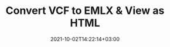 ---
############################# Static ############################
layout: "autogen"
date: 2021-10-02T14:22:14+03:00
draft: false
path: "total/net/conversion/vcf-to-emlx/"

############################# Head ############################
head_title: "Convert VCF to EMLX in C# VB.NET & View as HTML"
head_description: "Code example to convert VCF to EMLX and 100+ other file formats in .NET (C#, VB.NET, ASP.NET & .NET Core) applications. Display the Converted EMLX document as HTML viewer."

############################# Header ############################
title: "Convert VCF to EMLX & View as HTML"
description: "Programmatically convert VCF to EMLX in .NET applications using flexible options to customize the resultant document. Convert the complete document or specific pages based on page numbers or selective page ranges using the .NET document conversion library."

############################# SubMenu ############################
submenu:
    enable: false

############################# Content ############################
content:
    enable: true
    block:
    - title_left: "VCF to EMLX Conversion in C# .NET"
      content_left: |
          VCF to EMLX file conversion using C#. Add watermark and view the converted document as HTML without using any external software.

          -   Create **Converter** object to convert VCF document
          -   Set the convert options for EMLX format
          -   Call **Convert** method of **Converter** class instance for conversion to EMLX
          -   Set options for HTML viewer
          -   Create **Viewer** object to view converted EMLX as HTML
          
      title_right: "Convert Whole Document or Specific Pages"
      content_right: |
          You require `GroupDocs.Conversion` & `GroupDocs.Viewer` namespaces to convert between a wide range of popular document types such as PDF, Microsoft Word, Excel, PowerPoint, Project, Outlook, HTML, diagrams and image file formats. Explore other [.NET APIs for Office documents](https://products.conholdate.com/total/net/) as offered by Conholdate.Total.
          
          Get the respective assembly files from the [downloads](https://downloads.conholdate.com/total/net) or fetch the whole package from [Nuget](https://www.nuget.org/packages/Conholdate.Total/) to add 'Conholdate.Total` directly in your workspace.
          
      code: |
          ```cs {linenos=false}
          // Convert VCF to EMLX using GroupDocs.Conversion API
          // Create Converter object to convert VCF document
          using (Converter converter = new Converter("input.vcf"))
          {
              // set the convert options for EMLX format
              var convertOptions = converter.GetPossibleConversions()["emlx"].ConvertOptions;

              // convert to EMLX format
              converter.Convert("output.emlx", convertOptions);
          }

          // Set options for HTML viewer
          HtmlViewOptions viewOptions = HtmlViewOptions.ForEmbeddedResources("output{0}.html");

          // Create Viewer object to view converted EMLX as HTML
          using (Viewer viewer = new Viewer("output.emlx"))
          {
              viewer.View(viewOptions);
          }
          ```
    - title_left: "Add Watermark to Converted EMLX in C#"
      content_left: |
          Accurately convert documents (VCF to EMLX) exactly as the original file and apply text or image watermarks to the converted document pages using C# .NET.

          -   Create **Converter** object to convert VCF document
          -   Create new instance of **WatermarkOptions** class
          -   Specify watermark properties (color, width, text, image etc)
          -   Instantiate the proper **ConvertOptions** class
          -   Set **Watermark** property of the **ConvertOptions** instance
          -   Call **Convert** method of **Converter** class instance for conversion to EMLX
        
      title_right: "Source Document Information Extraction"
      content_right: |
          The documents information extraction feature not only allows getting the basic information about the source document file but it also supports extracting some valuable file-format specific information such as project start and end dates of a Microsoft Project file, any printing restrictions on a PDF document, list of folders enclosed in an Outlook data file etc. 

          Convert popular document file formats on different operating systems such as Windows, Linux or macOS while using platforms such as Windows Azure, Mono and Xamarin.
          
      code: |
          ```cs {linenos=false}
          // Create Converter object to convert VCF document
          using (Converter converter = new Converter("input.vcf"))
          {
              // Create new instance of WatermarkOptions class
              WatermarkOptions watermark = new WatermarkOptions
              {
                  Text = "Sample watermark",
                  Color = Color.Red,
                  Width = 100,
                  Height = 100,
                  Background = true
              };

              // Instantiate the proper ConvertOptions class
              PdfConvertOptions options = new PdfConvertOptions
              {
                  Watermark = watermark
              };

              // convert to EMLX format
              converter.Convert("output.emlx", options);
          }
          ```
############################# About Formats ############################
about_formats:
    enable: false
############################# More Formats ############################
more_formats:
    enable: true
    auto: false
    other_out_formats: PDF DOCX DOT DOTX DOTM TXT RTF HTML MHTML XLS XLSX XLSM XLT XLTX XLTM CSV DIF PPT PPTX PPS PPSX POT POTX POTM ODT OTT OTP ODP ODS EMZ WMZ SVGZ TEX DCM WMF BMP PNG GIF JPEG TIFF
############################# Back to top ###############################
back_to_top:
  enable: true
---